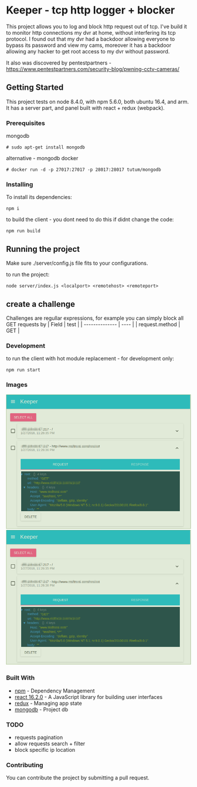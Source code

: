 # Keeper - tcp http logger + blocker 

This project allows you to log and block http request out of tcp. 
I've build it to monitor http connections my dvr at home, without interfering its tcp protocol.
I found out that my dvr had a backdoor allowing everyone to bypass its password and view my cams, moreover it has a backdoor allowing any hacker to get root access to my dvr without password.

It also was discovered by pentestpartners - https://www.pentestpartners.com/security-blog/pwning-cctv-cameras/


## Getting Started

This project tests on node 8.4.0, with npm 5.6.0, both ubuntu 16.4, and arm.
It has a server part, and panel built with react + redux (webpack). 

### Prerequisites

mongodb 

```
# sudo apt-get install mongodb
```
alternative - mongodb docker
```
# docker run -d -p 27017:27017 -p 28017:28017 tutum/mongodb
```

### Installing
To install its dependencies:
```
npm i
```

to build the client - you dont need to do this if didnt change the code:
```
npm run build
```


## Running the project
Make sure ./server/config.js file fits to your configurations.

to run the project: 
```
node server/index.js <localport> <remotehost> <remoteport>
```

## create a challenge
Challenges are regullar expressions, for example you can simply block all GET requests by 
| Field          | test |
| -------------- | ---- |
| request.method | GET  |

### Development 
to run the client with hot module replacement - for development only:
```
npm run start
```

### Images
![Image 1](images/1.png?raw=true "View requests")
![Image 2](images/1.png?raw=true "View challenges")




### Built With
* [npm](https://www.npmjs.com/) - Dependency Management
* [react 16.2.0](https://reactjs.org/) - A JavaScript library for building user interfaces
* [redux](https://github.com/reactjs/react-redux) - Managing app state
* [mongodb](https://www.mongodb.com/) - Project db

### TODO
* requests pagination
* allow requests search + filter
* block specific ip location

### Contributing
You can contribute the project by submitting a pull request.



